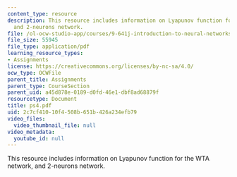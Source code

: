 ```yaml
---
content_type: resource
description: This resource includes information on Lyapunov function for the WTA network,
  and 2-neurons network.
file: /ol-ocw-studio-app/courses/9-641j-introduction-to-neural-networks-spring-2005/2c7cf41010f4508b651b426a234efb79_ps4.pdf
file_size: 55945
file_type: application/pdf
learning_resource_types:
- Assignments
license: https://creativecommons.org/licenses/by-nc-sa/4.0/
ocw_type: OCWFile
parent_title: Assignments
parent_type: CourseSection
parent_uid: a45d878e-0189-d0fd-46e1-dbf8ad68879f
resourcetype: Document
title: ps4.pdf
uid: 2c7cf410-10f4-508b-651b-426a234efb79
video_files:
  video_thumbnail_file: null
video_metadata:
  youtube_id: null
---
```

This resource includes information on Lyapunov function for the WTA network, and 2-neurons network.